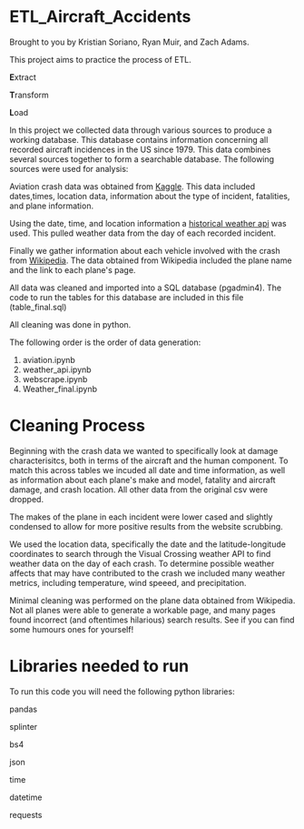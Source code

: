 # ETL_Aircraft_Accidents

Brought to you by Kristian Soriano, Ryan Muir, and Zach Adams.

This project aims to practice the process of ETL. 

**E**xtract 

**T**ransform

**L**oad
 
  

In this project we collected data through various sources to produce a working database. This database contains information concerning all recorded aircraft incidences in the US since 1979. This data combines several sources together to form a searchable database. The following sources were used for analysis:

Aviation crash data was obtained from [Kaggle](https://www.kaggle.com/khsamaha/aviation-accident-database-synopses). This data included dates,times, location data, information about the type of incident, fatalities, and plane information.

Using the date, time, and location information a [historical weather api](https://www.visualcrossing.com/resources/documentation/weather-api/weather-api-documentation/) was used. This pulled weather data from the day of each recorded incident.

Finally we gather information about each vehicle involved with the crash from [Wikipedia](https://www.wikipedia.org/). The data obtained from Wikipedia included the plane name and the link to each plane's page.

All data was cleaned and imported into a SQL database (pgadmin4). The code to run the tables for this database are included in this file (table_final.sql)

All cleaning was done in python. 

The following order is the order of data generation:

1) aviation.ipynb
2) weather_api.ipynb
3) webscrape.ipynb
4) Weather_final.ipynb

# Cleaning Process

Beginning with the crash data we wanted to specifically look at damage characterisitcs, both in terms of the aircraft and the human component. To match this across tables we incuded all date and time information, as well as information about each plane's make and model, fatality and aircraft damage, and crash location. All other data from the original csv were dropped. 

The makes of the plane in each incident were lower cased and slightly condensed to allow for more positive results from the website scrubbing.

We used the location data, specifically the date and the latitude-longitude coordinates to search through the Visual Crossing weather API to find weather data on the day of each crash. To determine possible weather affects that may have contributed to the crash we included many weather metrics, including temperature, wind speeed, and precipitation. 

Minimal cleaning was performed on the plane data obtained from Wikipedia. Not all planes were able to generate a workable page, and many pages found incorrect (and oftentimes hilarious) search results. See if you can find some humours ones for yourself!

# Libraries needed to run

To run this code you will need the following python libraries:

pandas

splinter

bs4

json

time

datetime

requests


